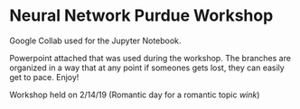 # Neural Network Purdue Workshop
Google Collab used for the Jupyter Notebook. 

Powerpoint attached that was used during the workshop. The branches are organized in a way that at any point if someones gets lost, they can easily get to pace. Enjoy! 

Workshop held on 2/14/19 (Romantic day for a romantic topic *wink*)
